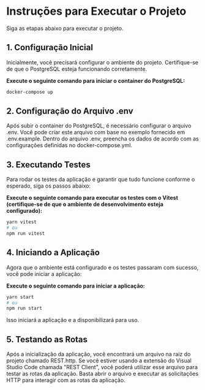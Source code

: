 # Instruções para Executar o Projeto

Siga as etapas abaixo para executar o projeto.

## 1. Configuração Inicial

Inicialmente, você precisará configurar o ambiente do projeto. Certifique-se de que o PostgreSQL esteja funcionando corretamente.

**Execute o seguinte comando para iniciar o container do PostgreSQL:**

```bash
docker-compose up
```

## 2. Configuração do Arquivo .env

Após subir o container do PostgreSQL, é necessário configurar o arquivo .env. Você pode criar este arquivo com base no exemplo fornecido em .env.example. Dentro do arquivo .env, preencha os dados de acordo com as configurações definidas no docker-compose.yml.

## 3. Executando Testes

Para rodar os testes da aplicação e garantir que tudo funcione conforme o esperado, siga os passos abaixo:

**Execute o seguinte comando para executar os testes com o Vitest (certifique-se de que o ambiente de desenvolvimento esteja configurado):**

```bash
yarn vitest
# ou
npm run vitest
```

## 4. Iniciando a Aplicação

Agora que o ambiente está configurado e os testes passaram com sucesso, você pode iniciar a aplicação:

**Execute o seguinte comando para iniciar a aplicação:**

```bash
yarn start
# ou
npm run start
```

Isso iniciará a aplicação e a disponibilizará para uso.

## 5. Testando as Rotas

Após a inicialização da aplicação, você encontrará um arquivo na raiz do projeto chamado REST.http. Se você estiver usando a extensão do Visual Studio Code chamada "REST Client", você poderá utilizar esse arquivo para testar as rotas da aplicação. Basta abrir o arquivo e executar as solicitações HTTP para interagir com as rotas da aplicação.
